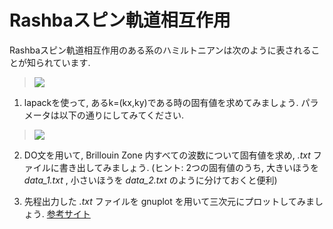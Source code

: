 # Rashbaスピン軌道相互作用

Rashbaスピン軌道相互作用のある系のハミルトニアンは次のように表されることが知られています.

> <img src="https://latex.codecogs.com/gif.latex?\frac{\hbar^2{\bf&space;k}^2}{2m}\sigma_0+\lambda(k_y\sigma_x-k_x\sigma_y)" />

1. lapackを使って, あるk=(kx,ky)である時の固有値を求めてみましょう. パラメータは以下の通りにしてみてください.

> <img src="https://latex.codecogs.com/gif.latex?\alpha=\frac{\hbar^2}{2m}=1,&space;\lambda=1" />

2. DO文を用いて, Brillouin Zone 内すべての波数について固有値を求め, *.txt* ファイルに書き出してみましょう. (ヒント: 2つの固有値のうち, 大きいほうを *data_1.txt* , 小さいほうを *data_2.txt* のように分けておくと便利)

3. 先程出力した *.txt* ファイルを gnuplot を用いて三次元にプロットしてみましょう. [参考サイト](http://heim.ifi.uio.no/inf3330/scripting/doc/gnuplot/Kawano/datafile.html)
